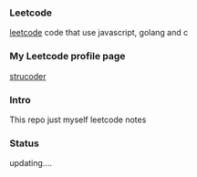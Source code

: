 ### Leetcode
[leetcode](https://leetcode.com/) code that use javascript, golang and c

### My Leetcode profile page

[strucoder](https://leetcode.com/strucoder/)


### Intro
This repo just myself leetcode notes


### Status
updating....